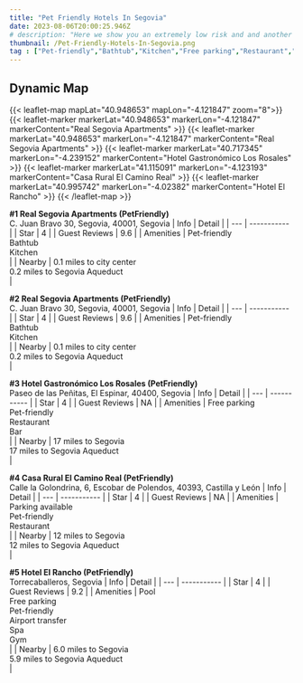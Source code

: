 ```yaml
---
title: "Pet Friendly Hotels In Segovia"
date: 2023-08-06T20:00:25.946Z
# description: "Here we show you an extremely low risk and and another medium risk approach to earn passive income "
thumbnail: /Pet-Friendly-Hotels-In-Segovia.png
tag : ["Pet-friendly","Bathtub","Kitchen","Free parking","Restaurant","Bar","Parking available","Pool","Airport transfer","Spa","Gym"]
---
```


## Dynamic Map
{{< leaflet-map  mapLat="40.948653" mapLon="-4.121847" zoom="8">}}
    {{< leaflet-marker markerLat="40.948653" markerLon="-4.121847" markerContent="Real Segovia Apartments" >}}
    {{< leaflet-marker markerLat="40.948653" markerLon="-4.121847" markerContent="Real Segovia Apartments" >}}
    {{< leaflet-marker markerLat="40.717345" markerLon="-4.239152" markerContent="Hotel Gastronómico Los Rosales" >}}
    {{< leaflet-marker markerLat="41.115091" markerLon="-4.123193" markerContent="Casa Rural El Camino Real" >}}
    {{< leaflet-marker markerLat="40.995742" markerLon="-4.02382" markerContent="Hotel El Rancho" >}}
{{< /leaflet-map >}}


**#1 Real Segovia Apartments (PetFriendly)**<br>C. Juan Bravo 30, Segovia, 40001, Segovia
| Info | Detail |
| --- | ----------- |
| Star | 4 |
| Guest Reviews | 9.6 |
| Amenities | Pet-friendly<br>Bathtub<br>Kitchen<br> |
| Nearby | 0.1 miles to city center<br>0.2 miles to Segovia Aqueduct<br> |

**#2 Real Segovia Apartments (PetFriendly)**<br>C. Juan Bravo 30, Segovia, 40001, Segovia
| Info | Detail |
| --- | ----------- |
| Star | 4 |
| Guest Reviews | 9.6 |
| Amenities | Pet-friendly<br>Bathtub<br>Kitchen<br> |
| Nearby | 0.1 miles to city center<br>0.2 miles to Segovia Aqueduct<br> |

**#3 Hotel Gastronómico Los Rosales (PetFriendly)**<br>Paseo de las Peñitas, El Espinar, 40400, Segovia
| Info | Detail |
| --- | ----------- |
| Star | 4 |
| Guest Reviews | NA |
| Amenities | Free parking<br>Pet-friendly<br>Restaurant<br>Bar<br> |
| Nearby | 17 miles to Segovia<br>17 miles to Segovia Aqueduct<br> |

**#4 Casa Rural El Camino Real (PetFriendly)**<br>Calle la Golondrina, 6, Escobar de Polendos, 40393, Castilla y León
| Info | Detail |
| --- | ----------- |
| Star | 4 |
| Guest Reviews | NA |
| Amenities | Parking available<br>Pet-friendly<br>Restaurant<br> |
| Nearby | 12 miles to Segovia<br>12 miles to Segovia Aqueduct<br> |

**#5 Hotel El Rancho (PetFriendly)**<br>Torrecaballeros, Segovia
| Info | Detail |
| --- | ----------- |
| Star | 4 |
| Guest Reviews | 9.2 |
| Amenities | Pool<br>Free parking<br>Pet-friendly<br>Airport transfer<br>Spa<br>Gym<br> |
| Nearby | 6.0 miles to Segovia<br>5.9 miles to Segovia Aqueduct<br> |

